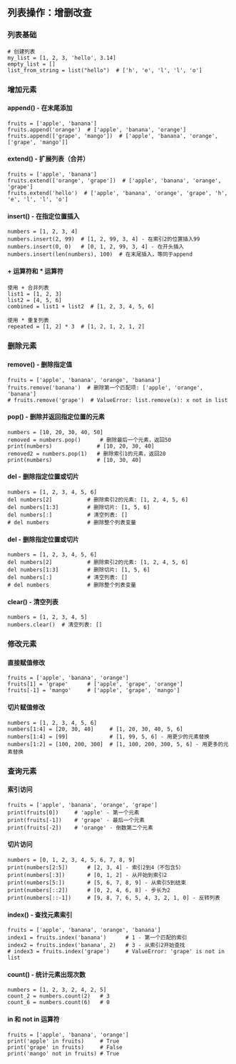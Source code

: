 ## 列表操作：增删改查

### 列表基础

```
# 创建列表
my_list = [1, 2, 3, 'hello', 3.14]
empty_list = []
list_from_string = list("hello")  # ['h', 'e', 'l', 'l', 'o']
```

### 增加元素

#### append() - 在末尾添加

```
fruits = ['apple', 'banana']
fruits.append('orange')  # ['apple', 'banana', 'orange']
fruits.append(['grape', 'mango'])  # ['apple', 'banana', 'orange', ['grape', 'mango']]
```

#### extend() - 扩展列表（合并）

```
fruits = ['apple', 'banana']
fruits.extend(['orange', 'grape'])  # ['apple', 'banana', 'orange', 'grape']
fruits.extend('hello')  # ['apple', 'banana', 'orange', 'grape', 'h', 'e', 'l', 'l', 'o']
```

#### insert() - 在指定位置插入

```
numbers = [1, 2, 3, 4]
numbers.insert(2, 99)  # [1, 2, 99, 3, 4] - 在索引2的位置插入99
numbers.insert(0, 0)   # [0, 1, 2, 99, 3, 4] - 在开头插入
numbers.insert(len(numbers), 100)  # 在末尾插入，等同于append
```

#### + 运算符和 * 运算符

```
使用 + 合并列表
list1 = [1, 2, 3]
list2 = [4, 5, 6]
combined = list1 + list2  # [1, 2, 3, 4, 5, 6]

使用 * 重复列表
repeated = [1, 2] * 3  # [1, 2, 1, 2, 1, 2]
```

### 删除元素

#### remove() - 删除指定值

```
fruits = ['apple', 'banana', 'orange', 'banana']
fruits.remove('banana')  # 删除第一个匹配项: ['apple', 'orange', 'banana']
# fruits.remove('grape')  # ValueError: list.remove(x): x not in list
```

#### pop() - 删除并返回指定位置的元素

```
numbers = [10, 20, 30, 40, 50]
removed = numbers.pop()      # 删除最后一个元素，返回50
print(numbers)              # [10, 20, 30, 40]
removed2 = numbers.pop(1)   # 删除索引1的元素，返回20
print(numbers)              # [10, 30, 40]
```

#### del - 删除指定位置或切片

```
numbers = [1, 2, 3, 4, 5, 6]
del numbers[2]           # 删除索引2的元素: [1, 2, 4, 5, 6]
del numbers[1:3]         # 删除切片: [1, 5, 6]
del numbers[:]           # 清空列表: []
# del numbers            # 删除整个列表变量
```

#### del - 删除指定位置或切片

```
numbers = [1, 2, 3, 4, 5, 6]
del numbers[2]           # 删除索引2的元素: [1, 2, 4, 5, 6]
del numbers[1:3]         # 删除切片: [1, 5, 6]
del numbers[:]           # 清空列表: []
# del numbers            # 删除整个列表变量
```

#### clear() - 清空列表

```
numbers = [1, 2, 3, 4, 5]
numbers.clear()  # 清空列表: []
```

### 修改元素

#### 直接赋值修改

```
fruits = ['apple', 'banana', 'orange']
fruits[1] = 'grape'      # ['apple', 'grape', 'orange']
fruits[-1] = 'mango'     # ['apple', 'grape', 'mango']
```

#### 切片赋值修改

```
numbers = [1, 2, 3, 4, 5, 6]
numbers[1:4] = [20, 30, 40]     # [1, 20, 30, 40, 5, 6]
numbers[1:4] = [99]             # [1, 99, 5, 6] - 用更少的元素替换
numbers[1:2] = [100, 200, 300]  # [1, 100, 200, 300, 5, 6] - 用更多的元素替换
```

### 查询元素

#### 索引访问

```
fruits = ['apple', 'banana', 'orange', 'grape']
print(fruits[0])     # 'apple' - 第一个元素
print(fruits[-1])    # 'grape' - 最后一个元素
print(fruits[-2])    # 'orange' - 倒数第二个元素
```

#### 切片访问

```
numbers = [0, 1, 2, 3, 4, 5, 6, 7, 8, 9]
print(numbers[2:5])      # [2, 3, 4] - 索引2到4（不包含5）
print(numbers[:3])       # [0, 1, 2] - 从开始到索引2
print(numbers[5:])       # [5, 6, 7, 8, 9] - 从索引5到结束
print(numbers[::2])      # [0, 2, 4, 6, 8] - 步长为2
print(numbers[::-1])     # [9, 8, 7, 6, 5, 4, 3, 2, 1, 0] - 反转列表
```

#### index() - 查找元素索引

```
fruits = ['apple', 'banana', 'orange', 'banana']
index1 = fruits.index('banana')      # 1 - 第一个匹配的索引
index2 = fruits.index('banana', 2)   # 3 - 从索引2开始查找
# index3 = fruits.index('grape')     # ValueError: 'grape' is not in list
```

#### count() - 统计元素出现次数

```
numbers = [1, 2, 3, 2, 4, 2, 5]
count_2 = numbers.count(2)   # 3
count_6 = numbers.count(6)   # 0
```

#### in 和 not in 运算符

```
fruits = ['apple', 'banana', 'orange']
print('apple' in fruits)     # True
print('grape' in fruits)     # False
print('mango' not in fruits) # True
```

